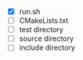 - [x] run.sh
- [ ] CMakeLists.txt
- [ ] test directory
- [ ] source directory
- [ ] include directory
